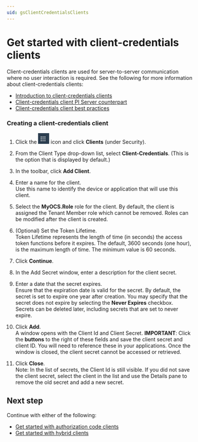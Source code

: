 ```yaml
---
uid: gsClientCredentialsClients
---
```

# Get started with client-credentials clients

Client-credentials clients are used for server-to-server communication where no user interaction is required. See the following for more information about client-credentials clients:

- [Introduction to client-credentials clients](xref:ccClients#client-credentials-client)
- [Client-credentials client PI Server counterpart](xref:ccClients#client-credentials-pi-server)
- [Client-credentials client best practices](xref:ccClients#client-credentials-bp)

### Creating a client-credentials client

1. Click the ![Menu icon](images/menu-icon.png) icon and click **Clients** (under Security).

1. From the Client Type drop-down list, select **Client-Credentials**. (This is the option that is displayed by default.)

1. In the toolbar, click **Add Client**.

1. Enter a name for the client.  
   Use this name to identify the device or application that will use this client.

1. Select the **MyOCS.Role** role for the client.
   By default, the client is assigned the Tenant Member role which cannot be removed. Roles can be modified after the client is created.

1. (Optional) Set the Token Lifetime.  
   Token Lifetime represents the length of time (in seconds) the access token functions before it expires. The default, 3600 seconds (one hour), is the maximum length of time. The minimum value is 60 seconds.

1. Click **Continue**.

1. In the Add Secret window, enter a description for the client secret.

1. Enter a date that the secret expires.  
   Ensure that the expiration date is valid for the secret. By default, the secret is set to expire one year after creation. You may specify that the secret does not expire by selecting the **Never Expires** checkbox. Secrets can be deleted later, including secrets that are set to never expire.

1. Click **Add**.  
    A window opens with the Client Id and Client Secret.
    **IMPORTANT**:  Click the **buttons** to the right of these fields and save the client secret and client ID. You will need to reference these in your applications. Once the window is closed, the client secret cannot be accessed or retrieved.

1. Click **Close**.  
   Note: In the list of secrets, the Client Id is still visible. If you did not save the client secret, select the client in the list and use the Details pane to remove the old secret and add a new secret.

## Next step

Continue with either of the following:

- [Get started with authorization code clients](xref:gsAuthorizationCodeClients) 
- [Get started with hybrid clients](xref:gsHybridClients)